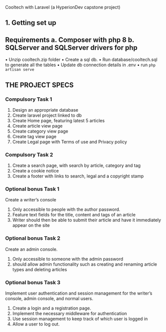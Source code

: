 Cooltech with Laravel (a HyperionDev capstone project)


## 1.  Getting set up 

Requirements
a.	Composer with php 8
b.	SQLServer and SQLServer drivers for php
-------------------------------------------------------
•	Unzip cooltech.zip folder 
•   Create a sql db.
•   Run database/cooltech.sql to generate all the tables
•	Update db connection details in .env
•	run ` php artisan serve `

## THE PROJECT SPECS

### Compulsory Task 1
1. Design an appropriate database
2. Create laravel project linked to db
3. Create Home page, featuring latest 5 articles
4. Create article view page
5. Create category view page
6. Create tag view page
7. Create Legal page with Terms of use and Privacy policy

### Compulsory Task 2
1. Create a search page, with search by article, category and tag
2. Create a cookie notice
3. Create a footer with links to search, legal and a copyright stamp

### Optional bonus Task 1
Create a writer’s console
1. Only accessible to people with the author password.
2. Feature text fields for the title, content and tags of an article
3. Writer should then be able to submit their article and have it immediately appear on the site

### Optional bonus Task 2
Create an admin console.
1. Only accessible to someone with the admin password
2. should allow admin functionality such as creating and renaming article types and deleting articles

### Optional bonus Task 3
Implement user authentication and session management for the writer’s console, admin console, and normal users.
1. Create a login and a registration page.
2. Implement the necessary middleware for authentication
3. Use session management to keep track of which user is logged in
4. Allow a user to log out.
